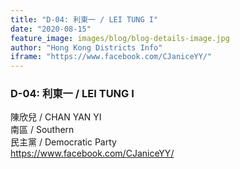 ```yaml
---
title: "D-04: 利東一 / LEI TUNG I"
date: "2020-08-15"
feature_image: images/blog/blog-details-image.jpg
author: "Hong Kong Districts Info"
iframe: "https://www.facebook.com/CJaniceYY/"
---
```


### D-04: 利東一 / LEI TUNG I  
陳欣兒 / CHAN YAN YI  
南區 / Southern  
民主黨 / Democratic Party  
https://www.facebook.com/CJaniceYY/
